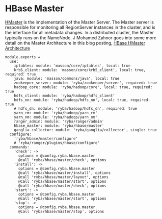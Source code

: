
# HBase Master

[HMaster](http://hbase.apache.org/book.html#_master) is the implementation of the Master Server.
The Master server is responsible for monitoring all RegionServer instances in the cluster, and is the interface for all metadata changes.
In a distributed cluster, the Master typically runs on the NameNode.
J Mohamed Zahoor goes into some more detail on the Master Architecture in this blog posting, [HBase HMaster Architecture](http://blog.zahoor.in/2012/08/hbase-hmaster-architecture/)

    module.exports =
      use:
        iptables: module: 'masson/core/iptables', local: true
        krb5_client: module: 'masson/core/krb5_client', local: true, required: true
        java: module: 'masson/commons/java', local: true
        zookeeper_server: module: 'ryba/zookeeper/server', required: true
        hadoop_core: module: 'ryba/hadoop/core', local: true, required: true
        hdfs_client: module: 'ryba/hadoop/hdfs_client'
        hdfs_nn: module: 'ryba/hadoop/hdfs_nn', local: true, required: true
        # hdfs_dn: module: 'ryba/hadoop/hdfs_dn', required: true
        yarn_rm: module: 'ryba/hadoop/yarn_rm'
        yarn_nm: module: 'ryba/hadoop/yarn_nm'
        ranger_admin: module: 'ryba/ranger/admin'
        hbase_master: module: 'ryba/hbase/master'
        ganglia_collector: module: 'ryba/ganglia/collector', single: true
      configure:
        'ryba/hbase/master/configure'
        # 'ryba/ranger/plugins/hbase/configure'
      commands:
        'check': ->
          options = @config.ryba.hbase.master
          @call 'ryba/hbase/master/check', options
        'install': ->
          options = @config.ryba.hbase.master
          @call 'ryba/hbase/master/install', options
          @call 'ryba/hbase/master/layout', options
          @call 'ryba/hbase/master/start', options
          @call 'ryba/hbase/master/check', options
        'start': ->
          options = @config.ryba.hbase.master
          @call 'ryba/hbase/master/start', options
        'stop': ->
          options = @config.ryba.hbase.master
          @call 'ryba/hbase/master/stop', options
